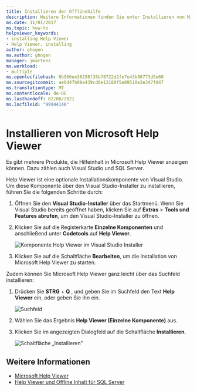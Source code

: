 ```yaml
---
title: Installieren der Offlinehilfe
description: Weitere Informationen finden Sie unter Installieren von Microsoft Help Viewer zum Lesen der Offline Hilfe. Mehrere Produkte, z. b. Visual Studio und SQL Server, verwenden Help Viewer, um Hilfe Inhalte bereitzustellen.
ms.date: 11/01/2017
ms.topic: how-to
helpviewer_keywords:
- installing Help Viewer
- Help Viewer, installing
author: ghogen
ms.author: ghogen
manager: jmartens
ms.workload:
- multiple
ms.openlocfilehash: 8b966ee38298f35b78722d2fe7e43b86773d5e68
ms.sourcegitcommit: ae6d47b09a439cd0e13180f5e89510e3e347fd47
ms.translationtype: MT
ms.contentlocale: de-DE
ms.lasthandoff: 02/08/2021
ms.locfileid: "99944146"
---
```

# <a name="microsoft-help-viewer-installation"></a>Installieren von Microsoft Help Viewer

Es gibt mehrere Produkte, die Hilfeinhalt in Microsoft Help Viewer anzeigen können. Dazu zählen auch Visual Studio und SQL Server.

Help Viewer ist eine optionale Installationskomponente von Visual Studio. Um diese Komponente über den Visual Studio-Installer zu installieren, führen Sie die folgenden Schritte durch:

1. Öffnen Sie den **Visual Studio-Installer** über das Startmenü. Wenn Sie Visual Studio bereits geöffnet haben, klicken Sie auf **Extras** > **Tools und Features abrufen**, um den Visual Studio-Installer zu öffnen.

1. Klicken Sie auf die Registerkarte **Einzelne Komponenten** und anschließend unter **Codetools** auf **Help Viewer**.

   ![Komponente Help Viewer im Visual Studio Installer](media/installation/vs-installer.png)

1. Klicken Sie auf die Schaltfläche **Bearbeiten**, um die Installation von Microsoft Help Viewer zu starten.

Zudem können Sie Microsoft Help Viewer ganz leicht über das Suchfeld installieren:

1. Drücken Sie **STRG** + **Q** , und geben Sie im Suchfeld den Text **Help Viewer** ein, oder geben Sie ihn ein.

   ![Suchfeld](media/installation/quick-launch.png)

1. Wählen Sie das Ergebnis **Help Viewer (Einzelne Komponente)** aus.

1. Klicken Sie im angezeigten Dialogfeld auf die Schaltfläche **Installieren**.

   ![Schaltfläche „Installieren”](media/installation/install.png)

## <a name="see-also"></a>Weitere Informationen

- [Microsoft Help Viewer](../help-viewer/overview.md)
- [Help Viewer und Offline Inhalt für SQL Server](/sql/sql-server/sql-server-help-installation)